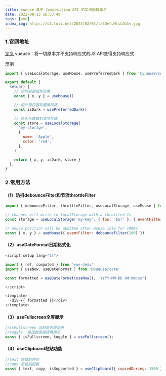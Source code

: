 ```yaml
---
title: vueuse-基于 Composition API 的实用函数集合
date: 2022-08-15 16:53:49
tags: [vue]
index_img: https://s2.loli.net/2023/02/03/tz5OefcMlsLQb1v.jpg
---
```


### 1.官网地址
[定义](https://vueuse.org/)
vueuse：将一切原本并不支持响应式的JS API变得支持响应式

示例
```javascript
import { useLocalStorage, useMouse, usePreferredDark } from '@vueuse/core'

export default {
  setup() {
    // 实时获取鼠标位置
    const { x, y } = useMouse()

    // 用户是否喜欢暗黑风格
    const isDark = usePreferredDark()

    // 持久化数据到本地存储
    const store = useLocalStorage(
      'my-storage',
      {
        name: 'Apple',
        color: 'red',
      },
    )

    return { x, y, isDark, store }
  },
}
```

### 2.常用方法
#### （1）防抖debounceFilter和节流throttleFilter
```javascript
import { debounceFilter, throttleFilter, useLocalStorage, useMouse } from '@vueuse/core'

// changes will write to localStorage with a throttled 1s
const storage = useLocalStorage('my-key', { foo: 'bar' }, { eventFilter: throttleFilter(1000) })

// mouse position will be updated after mouse idle for 100ms
const { x, y } = useMouse({ eventFilter: debounceFilter(100) })
```

#### （2）useDateFormat日期格式化
```javascript
<script setup lang="ts">

import { ref, computed } from 'vue-demi'
import { useNow, useDateFormat } from '@vueuse/core'

const formatted = useDateFormat(useNow(), 'YYYY-MM-DD HH:mm:ss')

</script>

<template>
  <div>{{ formatted }}</div>
</template>
```

#### （3）useFullscreen全屏展示
```javascript
//isFullscreen 当前是否是全屏
//toggle  是函数直接调用即可
const { isFullscreen, toggle } = useFullscreen();
```

#### （4）useClipboard粘贴功能
```javascript
//text 粘贴的内容
//copy 是粘贴函数
const { text, copy, isSupported } = useClipboard({ copiedDuring: 1500 });
```




